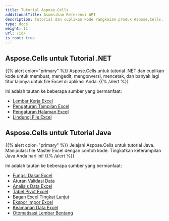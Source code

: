 ```yaml
---
title: Tutorial Aspose.Cells
additionalTitle: Asumsikan Referensi API
description: Tutorial dan cuplikan kode rangkaian produk Aspose.Cells. Ini mencakup tutorial dasar dan lanjutan penggunaan Aspose.Cells.
type: docs
weight: 11
url: /id/
is_root: true
---
```


## Aspose.Cells untuk Tutorial .NET
{{% alert color="primary" %}}
Aspose.Cells untuk tutorial .NET dan cuplikan kode untuk membuat, mengedit, mengonversi, mencetak, dan banyak lagi fitur lainnya untuk file Excel di aplikasi Anda. 
{{% /alert %}}

Ini adalah tautan ke beberapa sumber yang bermanfaat:
 
- [Lembar Kerja Excel](./net/excel-worksheet-csharp-tutorials/)
- [Pengaturan Tampilan Excel](./net/excel-display-settings-csharp-tutorials)
- [Pengaturan Halaman Excel](./net/excel-page-setup)
- [Lindungi File Excel](./net/protect-excel-file/)

## Aspose.Cells untuk Tutorial Java
{{% alert color="primary" %}}
Jelajahi Aspose.Cells untuk tutorial Java. Manipulasi file Master Excel dengan contoh kode. Tingkatkan keterampilan Java Anda hari ini!
{{% /alert %}}

Ini adalah tautan ke beberapa sumber yang bermanfaat:
- [Fungsi Dasar Excel](./java/basic-excel-functions/)
- [Aturan Validasi Data](./java/data-validation-rules/)
- [Analisis Data Excel](./java/excel-data-analysis/)
- [Tabel Pivot Excel](./java/excel-pivot-tables/)
- [Bagan Excel Tingkat Lanjut](./java/advanced-excel-charts/)
- [Ekspor Impor Excel](./java/excel-import-export/)
- [Keamanan Data Excel](./java/excel-data-security/)
- [Otomatisasi Lembar Bentang](./java/spreadsheet-automation/)